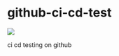 # github-ci-cd-test
![](https://github.com/prahack/github-ci-cd-test/workflows/CI/badge.svg)

ci cd testing on github

